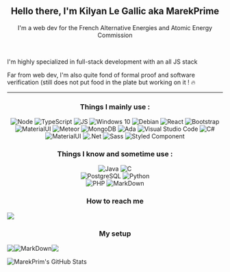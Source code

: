 <h2 align="center">Hello there, I'm Kilyan Le Gallic aka MarekPrime</h2>
<p align="center">I'm a web dev for the French Alternative Energies and Atomic Energy Commission</p>
<br/>
<p> I'm highly specialized in full-stack development with an all JS stack </p>
<p> Far from web dev, I'm also quite fond of formal proof and software verification (still does not put food in the plate but working on it ! 🔥 </p>

-----
<div align="center" style="diplay: flex;">
<h3>Things I mainly use :</h3>
<div style="diplay: flex;">
<img alt="Node" src="https://img.shields.io/badge/Node.js-43853D?style=for-the-badge&logo=node.js&logoColor=white"/>
<img alt="TypeScript" src="https://img.shields.io/badge/TypeScript-007ACC?style=for-the-badge&logo=typescript&logoColor=white"/>
<img alt="JS" src="https://img.shields.io/badge/JavaScript-323330?style=for-the-badge&logo=javascript&logoColor=F7DF1E"/>
<img alt="Windows 10" src="https://img.shields.io/badge/Windows-0078D6?style=for-the-badge&logo=windows&logoColor=white" />
<img alt="Debian" src="https://img.shields.io/badge/-Debian-d70a53?logo=Debian&style=for-the-badge" />
<img alt="React" src="https://img.shields.io/badge/React-20232A?style=for-the-badge&logo=react&logoColor=61DAFB" />
<img alt="Bootstrap" src="https://img.shields.io/badge/Bootstrap-563D7C?style=for-the-badge&logo=bootstrap&logoColor=white"/>
<img alt="MaterialUI" src="https://img.shields.io/badge/Material--UI-0081CB?style=for-the-badge&logo=material-ui&logoColor=white"/>
<img alt="Meteor" src="https://img.shields.io/badge/-Meteor-yellow?logo=Meteor&logoColor=red&style=for-the-badge"/>
<img alt="MongoDB" src="https://img.shields.io/badge/MongoDB-4EA94B?style=for-the-badge&logo=mongodb&logoColor=white"/>
<img alt="Ada" src="https://img.shields.io/badge/ADA-2012-red?style=for-the-badge&logo=ada&logoColor=red"/>
<img alt="Visual Studio Code" src="https://img.shields.io/badge/Visual%20Studio%20Code-0078d7.svg?style=for-the-badge&logo=visual-studio-code&logoColor=white"/>
<img alt="C#" src="https://img.shields.io/badge/C%23-239120?style=for-the-badge&logo=c-sharp&logoColor=white"/>
 <img alt="MaterialUI" src="https://img.shields.io/badge/Loopback%204-0081CB?style=for-the-badge&logo=material-ui&logoColor=white"/>
 <img alt=".Net" src="https://img.shields.io/badge/.NET-5C2D91?style=for-the-badge&logo=.net&logoColor=white"/>
 <img alt="Sass" src="https://img.shields.io/badge/Sass-CC6699?style=for-the-badge&logo=sass&logoColor=white"/>
 <img alt="Styled Component" src="https://img.shields.io/badge/styled--components-DB7093?style=for-the-badge&logo=styled-components&logoColor=white"/>
</div>

<h3>Things I know and sometime use :</h3>
<div style="diplay: flex;">
<img alt="Java" src="https://img.shields.io/badge/java-%23ED8B00.svg?style=for-the-badge&logo=java&logoColor=white"/>
<img alt="C" src="https://img.shields.io/badge/c-%2300599C.svg?style=for-the-badge&logo=c&logoColor=white"/>
</div>
<div style="diplay: flex;">
<img alt="PostgreSQL" src="https://img.shields.io/badge/PostgreSQL-316192?style=for-the-badge&logo=postgresql&logoColor=white"/>
<img alt="Python" src="https://img.shields.io/badge/Python-14354C?style=for-the-badge&logo=python&logoColor=white"/>
</div>
<div>
<img alt="PHP" src="https://img.shields.io/badge/PHP-777BB4?style=for-the-badge&logo=php&logoColor=white"/>
<img alt="MarkDown" src="https://img.shields.io/badge/Markdown-000000?style=for-the-badge&logo=markdown&logoColor=white"/> 	
</div>

  
  <h3> How to reach me </h3>
<div style="display : flex;">
<img src="https://img.shields.io/badge/-MarekPrime%235353-black?logo=Discord&style=for-the-badge" loading="lazy">
</div>


<h3>My setup</h3>
<div style="display : flex;">
   <img src="https://img.shields.io/badge/Zorin%2016%20PRO-22c7ff?style=for-the-badge&logo=zorin&logoColor=white" />
   <img alt="MarkDown" src="https://img.shields.io/badge/NVIDIA-GTX1080-76B900?style=for-the-badge&logo=nvidia&logoColor=white"/>
   <img src="https://img.shields.io/badge/Intel-Core_i5_8th-0071C5?style=for-the-badge&logo=intel&logoColor=white"/>
</div>
</div>

![MarekPrim's GitHub Stats](https://github-readme-stats.vercel.app/api?theme=tokyonight&show_icons=true&username=MarekPrim)
  
</div>
